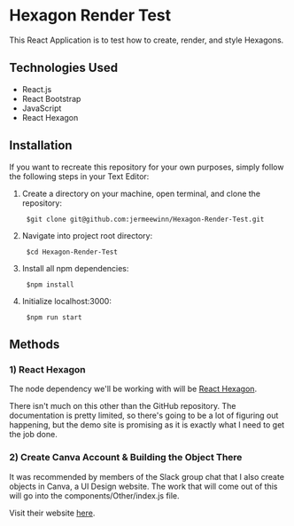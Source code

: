 # Hexagon Render Test
This React Application is to test how to create, render, and style Hexagons. 

## Technologies Used
- React.js
- React Bootstrap
- JavaScript
- React Hexagon

## Installation
If you want to recreate this repository for your own purposes, simply follow the following steps in your Text Editor:
1) Create a directory on your machine, open terminal, and clone the repository:

        $git clone git@github.com:jermeewinn/Hexagon-Render-Test.git

2) Navigate into project root directory:

        $cd Hexagon-Render-Test

3) Install all npm dependencies:

        $npm install

4) Initialize localhost:3000:

        $npm run start

## Methods
### **1) React Hexagon**
The node dependency we'll be working with will be [React Hexagon](https://github.com/rexxars/react-hexagon).

There isn't much on this other than the GitHub repository. The documentation is pretty limited, so there's going to be a lot of figuring out happening, but the demo site is promising as it is exactly what I need to get the job done.

### **2) Create Canva Account & Building the Object There**
It was recommended by members of the Slack group chat that I also create objects in Canva, a UI Design website. The work that will come out of this will go into the components/Other/index.js file.

Visit their website [here](https://www.canva.com/search/templates?q=hexagon).



